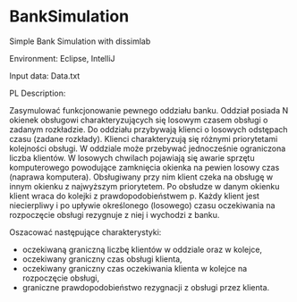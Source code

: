 # BankSimulation
Simple Bank Simulation with dissimlab


Environment: Eclipse, IntelliJ

Input data: Data.txt


PL Description:

Zasymulować funkcjonowanie pewnego oddziału banku. Oddział posiada N okienek obsługowi charakteryzujących się losowym czasem obsługi o zadanym rozkładzie. Do oddziału przybywają klienci o losowych odstępach czasu (zadane rozkłady). Klienci charakteryzują się różnymi priorytetami kolejności obsługi. W oddziale może przebywać jednocześnie ograniczona liczba klientów. W losowych chwilach pojawiają się awarie sprzętu komputerowego powodujące zamknięcia okienka na pewien losowy czas (naprawa komputera). Obsługiwany przy nim klient czeka na obsługę w innym okienku z najwyższym priorytetem. Po obsłudze w danym okienku klient wraca do kolejki  z prawdopodobieństwem p. Każdy klient jest niecierpliwy i po upływie określonego (losowego) czasu oczekiwania na rozpoczęcie obsługi rezygnuje z niej i wychodzi z banku.

Oszacować następujące charakterystyki:
-	oczekiwaną graniczną liczbę klientów w oddziale oraz w kolejce,
-	oczekiwany graniczny czas obsługi klienta,
-	oczekiwany graniczny czas oczekiwania klienta w kolejce na rozpoczęcie obsługi,
-	graniczne prawdopodobieństwo rezygnacji z obsługi przez klienta.

